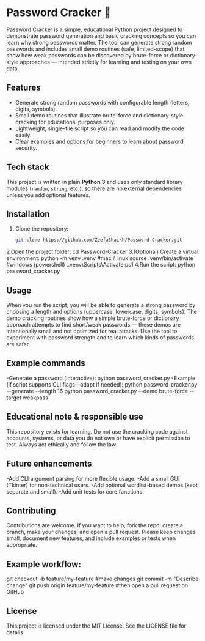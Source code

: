 # Password Cracker 🔐

Password Cracker is a simple, educational Python project designed to demonstrate password generation and basic cracking concepts so you can learn why strong passwords matter. The tool can generate strong random passwords and includes small demo routines (safe, limited-scope) that show how weak passwords can be discovered by brute-force or dictionary-style approaches — intended strictly for learning and testing on your own data.

## Features
- Generate strong random passwords with configurable length (letters, digits, symbols).
- Small demo routines that illustrate brute-force and dictionary-style cracking for educational purposes only.
- Lightweight, single-file script so you can read and modify the code easily.
- Clear examples and options for beginners to learn about password security.

## Tech stack
This project is written in plain **Python 3** and uses only standard library modules (`random`, `string`, etc.), so there are no external dependencies unless you add optional features.

## Installation
1. Clone the repository:
   ```bash
   git clone https://github.com/ZeefaShaikh/Password-Cracker.git
2.Open the project folder:
cd Password-Cracker
3.(Optional) Create a virtual environment:
python -m venv .venv
#mac / linux
source .venv/bin/activate
#windows (powershell)
.\.venv\Scripts\Activate.ps1
4.Run the script:
python password_cracker.py


## Usage
When you run the script, you will be able to generate a strong password by choosing a length and options (uppercase, lowercase, digits, symbols). The demo cracking routines show how a simple brute-force or dictionary approach attempts to find short/weak passwords — these demos are intentionally small and not optimized for real attacks. Use the tool to experiment with password strength and to learn which kinds of passwords are safer.

## Example commands
-Generate a password (interactive):
python password_cracker.py
-Example (if script supports CLI flags—adapt if needed):
python password_cracker.py --generate --length 16
python password_cracker.py --demo brute-force --target weakpass

## Educational note & responsible use
This repository exists for learning. Do not use the cracking code against accounts, systems, or data you do not own or have explicit permission to test. Always act ethically and follow the law.

## Future enhancements
-Add CLI argument parsing for more flexible usage.
-Add a small GUI (Tkinter) for non-technical users.
-Add optional wordlist-based demos (kept separate and small).
-Add unit tests for core functions.

## Contributing
Contributions are welcome. If you want to help, fork the repo, create a branch, make your changes, and open a pull request. Please keep changes small, document new features, and include examples or tests when appropriate.

## Example workflow:
git checkout -b feature/my-feature
#make changes
git commit -m "Describe change"
git push origin feature/my-feature
#then open a pull request on GitHub

## License
This project is licensed under the MIT License. See the LICENSE file for details.
